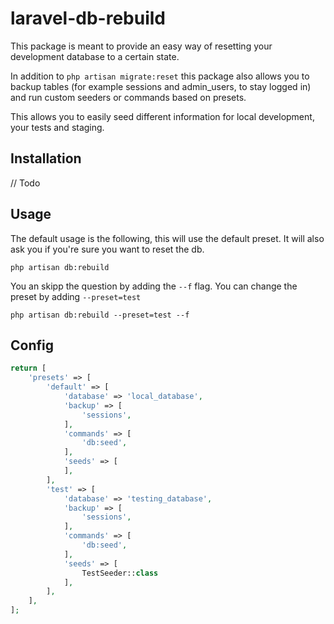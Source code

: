# laravel-db-rebuild

This package is meant to provide an easy way of resetting your development database to a certain state.

In addition to `php artisan migrate:reset` this package also allows you to backup tables (for example sessions and admin_users, to stay logged in) and run custom seeders or commands based on presets.

This allows you to easily seed different information for local development, your tests and staging.

## Installation
// Todo

## Usage
The default usage is the following, this will use the default preset. It will also ask you if you're sure you want to reset the db.

`php artisan db:rebuild`

You an skipp the question by adding the `--f` flag. You can change the preset by adding `--preset=test`

`php artisan db:rebuild --preset=test --f`

## Config
```PHP
return [
    'presets' => [
        'default' => [
            'database' => 'local_database',
            'backup' => [
                'sessions',
            ],
            'commands' => [
                'db:seed',
            ],
            'seeds' => [
            ],
        ],
        'test' => [
            'database' => 'testing_database',
            'backup' => [
                'sessions',
            ],
            'commands' => [
                'db:seed',
            ],
            'seeds' => [
                TestSeeder::class
            ],
        ],
    ],
];
```